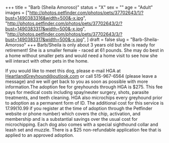+++
title = "Barb (Sheila Amoroso)"
status = "X"
sex = ""
age = "Adult"
images = ["http://photos.petfinder.com/photos/pets/37702643/1/?bust=1490383316&width=500&-x.jpg",
"http://photos.petfinder.com/photos/pets/37702643/2/?bust=1490383317&width=500&-x.jpg",
"http://photos.petfinder.com/photos/pets/37702643/3/?bust=1490383317&width=500&-x.jpg",
]
draft = false
slug = "Barb-Sheila-Amoroso"
+++
Barb/Sheila is only about 3 years old but she is ready for retirement! She is a smaller female - raced at 61 pounds. She may do best in a home without smaller pets and would need a home visit to see how she will interact with other pets in the home.

If you would like to meet this dog, please e-mail HGA at HeartlandGreyhound@outlook.com or call 515-967-6564 (please leave a message) and we will get back to you as soon as possible with more information.The adoption fee for greyhounds through HGA is $275. This fee pays for medical costs including spay/neuter surgery, shots, parasite treatments, and teeth cleaning. HGA also microchips every greyhound prior to adoption as a permanent form of ID. The additional cost for this service is $17.99 ($10.99 if you register at the time of adoption through the Petfinder website or phone number) which covers the chip, activation, and membership and is a substantial savings over the usual cost for microchipping. Each dog also comes with a special sighthound collar and leash set and muzzle. There is a $25 non-refundable application fee that is applied to an approved adoption.
